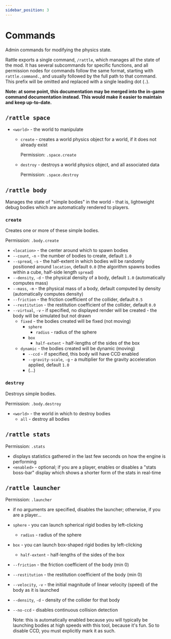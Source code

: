 ```yaml
---
sidebar_position: 3
---
```


# Commands

Admin commands for modifying the physics state.

Rattle exports a single command, `/rattle`, which manages all the state of the mod.
It has several subcommands for specific functions, and all permission nodes for commands
follow the same format, starting with `rattle.command.`, and usually followed by the full
path to that command. This prefix will be omitted and replaced with a single leading dot (`.`).

**Note: at some point, this documentation may be merged into the in-game command documentation
instead. This would make it easier to maintain and keep up-to-date.**

## `/rattle space`

- `<world>` - the world to manipulate
  - `create` - creates a world physics object for a world, if it does not already exist

    Permission: `.space.create`

  - `destroy` - destroys a world physics object, and all associated data
    
    Permission: `.space.destroy`

## `/rattle body`

Manages the state of "simple bodies" in the world - that is, lightweight debug bodies which
are automatically rendered to players.

### `create`

Creates one or more of these simple bodies.

Permission: `.body.create`

- `<location>` - the center around which to spawn bodies
- `--count`, `-n` - the number of bodies to create, default `1.0`
- `--spread`, `-s` - the half-extent in which bodies will be randomly positioned around `location`,
  default `0.0` (the algorithm spawns bodies within a cube, half-side length `spread`)
- `--density`, `-d` - the physical density of a body, default `1.0`
  (automatically computes mass)
- `--mass`, `-m` - the physical mass of a body, default computed by density
  (automatically computes density)
- `--friction` - the friction coefficient of the collider, default `0.5`
- `--restitution` - the restitution coefficient of the collider, default `0.0`
- `--virtual`, `-v` - if specified, no displayed render will be created - the body will be
  simulated but not drawn
  - `fixed` - the bodies created will be fixed (not moving)
    - `sphere`
      - `radius` - radius of the sphere
    - `box`
      - `half-extent` - half-lengths of the sides of the box
  - `dynamic` - the bodies created will be dynamic (moving)
    - `--ccd` - if specified, this body will have CCD enabled
    - `--gravity-scale`, `-g` - a multiplier for the gravity acceleration applied, default `1.0`
    - (...)

### `destroy`

Destroys simple bodies.

Permission: `.body.destroy`

- `<world>` - the world in which to destroy bodies
  - `all` - destroy all bodies

## `/rattle stats`

Permission: `.stats`

- displays statistics gathered in the last few seconds on how the engine is performing
- `<enabled>` - optional; if you are a player, enables or disables a "stats boss-bar" display
  which shows a shorter form of the stats in real-time

## `/rattle launcher`

Permission: `.launcher`

- if no arguments are specified, disables the launcher; otherwise, if you are a player...
- `sphere` - you can launch spherical rigid bodies by left-clicking
  - `radius` - radius of the sphere
- `box` - you can launch box-shaped rigid bodies by left-clicking
  - `half-extent` - half-lengths of the sides of the box
- `--friction` - the friction coefficient of the body (min 0)
- `--restitution` - the restitution coefficient of the body (min 0)
- `--velocity`, `-v` - the initial magnitude of linear velocity (speed) of the body as it is launched
- `--density`, `-d` - density of the collider for that body
- `--no-ccd` - disables continuous collision detection
  
  Note: this is automatically enabled because you will typically be launching bodies at high speeds
  with this tool, because it's fun. So to disable CCD, you must explicitly mark it as such.
